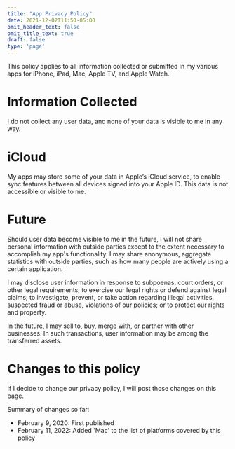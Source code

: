 ```yaml
---
title: "App Privacy Policy"
date: 2021-12-02T11:50-05:00
omit_header_text: false
omit_title_text: true
draft: false
type: 'page'
---
```


This policy applies to all information collected or submitted in my various apps for iPhone, iPad, Mac, Apple TV, and Apple Watch.

# Information Collected
I do not collect any user data, and none of your data is visible to me in any way.

# iCloud
My apps may store some of your data in Apple’s iCloud service, to enable sync features between all devices signed into your Apple ID. This data is not accessible or visible to me.

# Future
Should user data become visible to me in the future, I will not share personal information with outside parties except to the extent necessary to accomplish my app's functionality. I may share anonymous, aggregate statistics with outside parties, such as how many people are actively using a certain application.

I may disclose user information in response to subpoenas, court orders, or other legal requirements; to exercise our legal rights or defend against legal claims; to investigate, prevent, or take action regarding illegal activities, suspected fraud or abuse, violations of our policies; or to protect our rights and property.

In the future, I may sell to, buy, merge with, or partner with other businesses. In such transactions, user information may be among the transferred assets.

# Changes to this policy
If I decide to change our privacy policy, I will post those changes on this page. 

Summary of changes so far:

- February 9, 2020: First published
- February 11, 2022: Added 'Mac' to the list of platforms covered by this policy